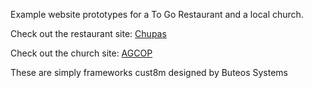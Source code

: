 Example website prototypes for a To Go Restaurant and a local church.

Check out the restaurant site: [Chupas](https://buteos.thefairshoppe.com)

Check out the church site: [AGCOP](https://agcop-htx.github.io/agcop/)

These are simply frameworks cust8m designed by Buteos Systems
